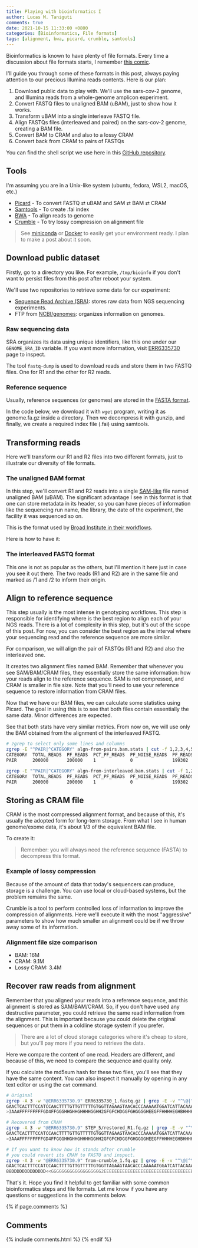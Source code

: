 ```yaml
---
title: Playing with bioinformatics I
author: Lucas M. Taniguti
comments: true
date: 2021-10-15 11:33:00 +0800
categories: [Bioinformatics, File formats]
tags: [alignment, bwa, picard, crumble, samtools]
---
```


Bioinformatics is known to have plenty of file formats. Every time a discussion about file formats starts, I remember [this comic](http://www.niso.org/sites/default/files/inline-images/How%20Standards%20Proliferate%20%281%29.png).

I'll guide you through some of these formats in this post, always paying attention to our precious Illumina reads contents. Here is our plan:

1. Download public data to play with. We'll use the sars-cov-2 genome, and Illumina reads from a whole-genome amplicon experiment.
2. Convert FASTQ files to unaligned BAM (uBAM), just to show how it works.
3. Transform uBAM into a single interleave FASTQ file.
4. Align FASTQs files (interleaved and paired) on the sars-cov-2 genome, creating a BAM file.
5. Convert BAM to CRAM and also to a lossy CRAM
6. Convert back from CRAM to pairs of FASTQs

You can find the shell script we use here in this [GitHub repository](https://github.com/lmtani/lmtani.github.io/blob/wip-illumina-format-patterns/_code/playing-with-bioinformatics-files/playing-with-bioinformatics-files.sh).

## Tools

I'm assuming you are in a Unix-like system (ubuntu, fedora, WSL2, macOS, etc.)

- [Picard](https://broadinstitute.github.io/picard/) - To convert FASTQ ⇄ uBAM and SAM ⇄ BAM ⇄ CRAM
- [Samtools](http://www.htslib.org/) - To create .fai index
- [BWA](https://github.com/lh3/bwa) - To align reads to genome
- [Crumble](https://www.sanger.ac.uk/tool/crumble/) - To try lossy compression on alignment file

> See [miniconda](https://docs.conda.io/en/latest/miniconda.html) or [Docker](https://www.docker.com/) to easily get your environment ready. I plan to make a post about it soon.

## Download public dataset

Firstly, go to a directory you like. For example, `/tmp/bioinfo` if you don't want to persist files from this post after reboot your system.

We'll use two repositories to retrieve some data for our experiment:
- [Sequence Read Archive (SRA)](https://www.ncbi.nlm.nih.gov/sra): stores raw data from NGS sequencing experiments.
- FTP from [NCBI/genomes](https://www.ncbi.nlm.nih.gov/genome): organizes information on genomes.

### Raw sequencing data

SRA organizes its data using unique identifiers, like this one under our `GENOME_SRA_ID` variable. If you want more information, visit [ERR6335730](https://trace.ncbi.nlm.nih.gov/Traces/sra/?run=ERR6335730) page to inspect.

The tool `fastq-dump` is used to download reads and store them in two FASTQ files. One for R1 and the other for R2 reads.

<script src="https://emgithub.com/embed.js?target=https%3A%2F%2Fgithub.com%2Flmtani%2Flmtani.github.io%2Fblob%2Fwip-illumina-format-patterns%2F_code%2Fplaying-with-bioinformatics-files%2Fplaying-with-bioinformatics-files.sh%23L5-L7&style=zenburn&showLineNumbers=on&showFileMeta=on&showCopy=on"></script>

### Reference sequence

Usually, reference sequences (or genomes) are stored in the [FASTA format](https://en.wikipedia.org/wiki/FASTA_format).

In the code below, we download it with `wget` program, writing it as genome.fa.gz inside a directory. Then we decompress it with gunzip, and finally, we create a required index file (.fai) using samtools.

<script src="https://emgithub.com/embed.js?target=https%3A%2F%2Fgithub.com%2Flmtani%2Flmtani.github.io%2Fblob%2Fwip-illumina-format-patterns%2F_code%2Fplaying-with-bioinformatics-files%2Fplaying-with-bioinformatics-files.sh%23L9-L17&style=zenburn&showLineNumbers=on&showFileMeta=on&showCopy=on"></script>

## Transforming reads

Here we'll transform our R1 and R2 files into two different formats, just to illustrate our diversity of file formats.

### The unaligned BAM format

In this step, we'll convert R1 and R2 reads into a single [SAM-like](https://samtools.github.io/hts-specs/SAMv1.pdf) file named unaligned BAM (uBAM). The significant advantage I see in this format is that one can store metadata in its header, so you can have pieces of information like the sequencing run name, the library, the date of the experiment, the facility it was sequenced so on.

This is the format used by [Broad Institute in their workflows](https://broadinstitute.github.io/warp/docs/Pipelines/Whole_Genome_Germline_Single_Sample_Pipeline/README/#input-requirements-and-expectations).

Here is how to have it:

<script src="https://emgithub.com/embed.js?target=https%3A%2F%2Fgithub.com%2Flmtani%2Flmtani.github.io%2Fblob%2Fwip-illumina-format-patterns%2F_code%2Fplaying-with-bioinformatics-files%2Fplaying-with-bioinformatics-files.sh%23L20-L38&style=zenburn&showLineNumbers=on&showFileMeta=on&showCopy=on"></script>

### The interleaved FASTQ format

This one is not as popular as the others, but I'll mention it here just in case you see it out there. The two reads (R1 and R2) are in the same file and marked as /1 and /2 to inform their origin.

<script src="https://emgithub.com/embed.js?target=https%3A%2F%2Fgithub.com%2Flmtani%2Flmtani.github.io%2Fblob%2Fwip-illumina-format-patterns%2F_code%2Fplaying-with-bioinformatics-files%2Fplaying-with-bioinformatics-files.sh%23L40-L46&style=zenburn&showLineNumbers=on&showFileMeta=on&showCopy=on"></script>

## Align to reference sequence

This step usually is the most intense in genotyping workflows. This step is responsible for identifying where is the best region to align each of your NGS reads. There is a lot of complexity in this step, but it's out of the scope of this post. For now, you can consider the best region as the interval where your sequencing read and the reference sequence are more similar.

For comparison, we will align the pair of FASTQs (R1 and R2) and also the interleaved one.

<script src="https://emgithub.com/embed.js?target=https%3A%2F%2Fgithub.com%2Flmtani%2Flmtani.github.io%2Fblob%2Fwip-illumina-format-patterns%2F_code%2Fplaying-with-bioinformatics-files%2Fplaying-with-bioinformatics-files.sh%23L52-L61&style=zenburn&showLineNumbers=on&showFileMeta=on&showCopy=on"></script>

It creates two alignment files named BAM. Remember that whenever you see SAM/BAM/CRAM files, they essentially store the same information: how your reads align to the reference sequence. SAM is not compressed, and CRAM is smaller in file size. Note that you'll need to use your reference sequence to restore information from CRAM files.

Now that we have our BAM files, we can calculate some statistics using Picard. The goal in using this is to see that both files contain essentially the same data. Minor differences are expected.

<script src="https://emgithub.com/embed.js?target=https%3A%2F%2Fgithub.com%2Flmtani%2Flmtani.github.io%2Fblob%2Fwip-illumina-format-patterns%2F_code%2Fplaying-with-bioinformatics-files%2Fplaying-with-bioinformatics-files.sh%23L63-L68&style=zenburn&showLineNumbers=on&showFileMeta=on&showCopy=on"></script>

See that both stats have very similar metrics. From now on, we will use only the BAM obtained from the alignment of the interleaved FASTQ.

```sh
# zgrep to select only some lines and columns
zgrep -E "^PAIR|^CATEGORY" algn-from-pairs.bam.stats | cut -f 1,2,3,4,5,6,7,8 | column -t
CATEGORY  TOTAL_READS  PF_READS  PCT_PF_READS  PF_NOISE_READS  PF_READS_ALIGNED  PCT_PF_READS_ALIGNED  PF_ALIGNED_BASES
PAIR      200000       200000    1             0               199302            0.99651               21604991

zgrep -E "^PAIR|^CATEGORY" algn-from-interleaved.bam.stats | cut -f 1,2,3,4,5,6,7,8 | column -t
CATEGORY  TOTAL_READS  PF_READS  PCT_PF_READS  PF_NOISE_READS  PF_READS_ALIGNED  PCT_PF_READS_ALIGNED  PF_ALIGNED_BASES
PAIR      200000       200000    1             0               199302            0.99651               21604976
```

## Storing as CRAM file

CRAM is the most compressed alignment format, and because of this, it's usually the adopted form for long-term storage. From what I see in human genome/exome data, it's about 1/3 of the equivalent BAM file.

To create it:

<script src="https://emgithub.com/embed.js?target=https%3A%2F%2Fgithub.com%2Flmtani%2Flmtani.github.io%2Fblob%2Fwip-illumina-format-patterns%2F_code%2Fplaying-with-bioinformatics-files%2Fplaying-with-bioinformatics-files.sh%23L70-L73&style=zenburn&showLineNumbers=on&showFileMeta=on&showCopy=on"></script>

> Remember: you will always need the reference sequence (FASTA) to decompress this format.

### Example of lossy compression

Because of the amount of data that today's sequencers can produce, storage is a challenge. You can use local or cloud-based systems, but the problem remains the same.

Crumble is a tool to perform controlled loss of information to improve the compression of alignments. Here we'll execute it with the most "aggressive" parameters to show how much smaller an alignment could be if we throw away some of its information.

<script src="https://emgithub.com/embed.js?target=https%3A%2F%2Fgithub.com%2Flmtani%2Flmtani.github.io%2Fblob%2Fwip-illumina-format-patterns%2F_code%2Fplaying-with-bioinformatics-files%2Fplaying-with-bioinformatics-files.sh%23L75-L80&style=zenburn&showLineNumbers=on&showFileMeta=on&showCopy=on"></script>

### Alignment file size comparison

- BAM: 16M
- CRAM: 9.1M
- Lossy CRAM: 3.4M

## Recover raw reads from alignment

Remember that you aligned your reads into a reference sequence, and this alignment is stored as SAM/BAM/CRAM. So, if you don't have used any destructive parameter, you could retrieve the same read information from the alignment. This is important because you could delete the original sequences or put them in a coldline storage system if you prefer.

> There are a lot of cloud storage categories where it's cheap to store, but you'll pay more if you need to retrieve the data.

Here we compare the content of one read. Headers are different, and because of this, we need to compare the sequence and quality only.

<script src="https://emgithub.com/embed.js?target=https%3A%2F%2Fgithub.com%2Flmtani%2Flmtani.github.io%2Fblob%2Fwip-illumina-format-patterns%2F_code%2Fplaying-with-bioinformatics-files%2Fplaying-with-bioinformatics-files.sh%23L82-L90&style=zenburn&showLineNumbers=on&showFileMeta=on&showCopy=on"></script>

If you calculate the md5sum hash for these two files, you'll see that they have the same content. You can also inspect it manually by opening in any text editor or using the `cat` command.

```sh
# Original
zgrep -A 3 -w "@ERR6335730.9" ERR6335730_1.fastq.gz | grep -E -v "^\@|^\+"
GAACTCACTTTCCATCCAACTTTTGTTGTTTTTGTGGTTAGAAGTAACACCCAAAAATGGATCATTACAAAATTGAAATTCACAGACTTTAATAACAACATTAGTAGCTGTCTCTTATACACATCTCCGAGCCCACGAGACGAGAATGGT
>3AAAFFFFFFFFFGD4FFGGGHHGHHGHHHHGGHH2GFGFCHDGGFGHGGGGHEEGFFHHHHEGHBHHHHGHHHFGBGHHEFGHFHHGHHGHFHHHHHHHHHHHHHHHHHHHHHHHHHHHHHHHHHHGGGEGGGGGGEGGFGCDDHHFH

# Recovered from CRAM
zgrep -A 3 -w "@ERR6335730.9" STEP_5/restored_R1.fq.gz | grep -E -v "^\@|^\+"
GAACTCACTTTCCATCCAACTTTTGTTGTTTTTGTGGTTAGAAGTAACACCCAAAAATGGATCATTACAAAATTGAAATTCACAGACTTTAATAACAACATTAGTAGCTGTCTCTTATACACATCTCCGAGCCCACGAGACGAGAATGGT
>3AAAFFFFFFFFFGD4FFGGGHHGHHGHHHHGGHH2GFGFCHDGGFGHGGGGHEEGFFHHHHEGHBHHHHGHHHFGBGHHEFGHFHHGHHGHFHHHHHHHHHHHHHHHHHHHHHHHHHHHHHHHHHHGGGEGGGGGGEGGFGCDDHHFH

# If you want to know how it stands after crumble
# you could revert its CRAM to FASTQ and inspect.
zgrep -A 3 -w "@ERR6335730.9" from-crumble_1.fq.gz | grep -E -v "^\@|^\+"
GAACTCACTTTCCATCCAACTTTTGTTGTTTTTGTGGTTAGAAGTAACACCCAAAAATGGATCATTACAAAATTGAAATTCACAGACTTTAATAACAACATTAGTAGCTGTCTCTTATACACATCTCCGAGCCCACGAGACGAGAATGGT
88DDDDDDDDDDDDD<<GGGGGGGGGGGGGGGGGGG2EEEEEEEEEEEEEEEEEEEEEEEEEEEEEEEEEEEEEEEEEEEEEEEEEEEEEEEEEEEEEEEEEEEEEEEEEEEEEEEEEEEEEEEEEEEEEEEEEEEEEEEEEEEEEEEEE
```

That's it. Hope you find it helpful to get familiar with some common bioinformatics steps and file formats. Let me know if you have any questions or suggestions in the comments below.

{% if page.comments %}
## Comments
{% include comments.html %}
{% endif %}
